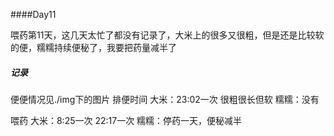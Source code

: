####Day11

喂药第11天，这几天太忙了都没有记录了，大米上的很多又很粗，但是还是比较软的便，糯糯持续便秘了，我要把药量减半了

##### 记录

便便情况见./img下的图片
排便时间
大米：23:02一次 很粗很长但软
糯糯：没有

喂药 
大米：8:25一次 22:17一次
糯糯：停药一天，便秘减半